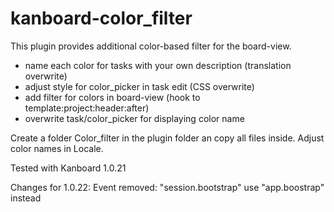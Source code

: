 ﻿# kanboard-color_filter

This plugin provides additional color-based filter for the board-view.
* name each color for tasks with your own description (translation overwrite)
* adjust style for color_picker in task edit (CSS overwrite)
* add filter for colors in board-view (hook to template:project:header:after)
* overwrite task/color_picker for displaying color name

Create a folder Color_filter in the plugin folder an copy all files inside. Adjust color names in Locale.

Tested with Kanboard 1.0.21

Changes for 1.0.22:
Event removed: "session.bootstrap" use "app.boostrap" instead